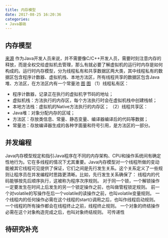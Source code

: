 ```yaml
---
title: 内存模型
date: 2017-08-25 16:20:36
categories: 
- Java基础
---
```


## 内存模型
<!--more-->

[来源](http://gityuan.com/2016/01/09/java-memory/)
作为Java开发人员来说，并不需要像C/C++开发人员，需要时刻注意内存的释放，而是全权交给虚拟机去管理，那么有就必要了解虚拟机的运行时内存是如何构成的。运行时内存模型，分为线程私有和共享数据区两大类，其中线程私有的数据区包含程序计数器、虚拟机栈、本地方法区，所有线程共享的数据区包含Java堆、方法区，在方法区内有一个常量池
[图](http://gityuan.com/images/jvm/jvm_memory_1.png)
[图](http://gityuan.com/images/jvm/stack_heap_info.png)
（1）线程私有区：
* 程序计数器，记录正在执行的虚拟机字节码的地址；
* 虚拟机栈：方法执行的内存区，每个方法执行时会在虚拟机栈中创建栈帧；
* 本地方法栈：虚拟机的Native方法执行的内存区；
（2）线程共享区：
* Java堆：对象分配内存的区域；
* 方法区：存放类信息、常量、静态变量、编译器编译后的代码等数据；
* 常量池：存放编译器生成的各种字面量和符号引用，是方法区的一部分。

## 并发编程
Java内存模型规定和指引Java程序在不同的内存架构、CPU和操作系统间有确定性地行为。它在多线程的情况下尤其重要。Java内存模型对一个线程所做的变动能被其它线程可见提供了保证，它们之间是先行发生关系。这个关系定义了一些规则让程序员在并发编程时思路更清晰。比如，先行发生关系确保了：
线程内的代码能够按先后顺序执行，这被称为程序次序规则。
对于同一个锁，一个解锁操作一定要发生在时间上后发生的另一个锁定操作之前，也叫做管程锁定规则。
前一个对volatile的写操作在后一个volatile的读操作之前，也叫volatile变量规则。
一个线程内的任何操作必需在这个线程的start()调用之后，也叫作线程启动规则。
一个线程的所有操作都会在线程终止之前，线程终止规则。
一个对象的终结操作必需在这个对象构造完成之后，也叫对象终结规则。
可传递性

## 待研究补充
